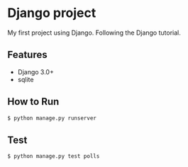 # Django project

My first project using Django. Following the Django tutorial.

## Features

- Django 3.0+
- sqlite

## How to Run

```bash
$ python manage.py runserver 
```

## Test

```bash
$ python manage.py test polls
```


